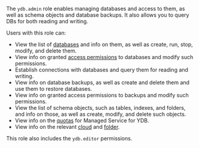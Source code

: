 The `ydb.admin` role enables managing databases and access to them, as well as schema objects and database backups. It also allows you to query DBs for both reading and writing.

Users with this role can:
* View the list of [databases](../../ydb/concepts/resources.md#database) and info on them, as well as create, run, stop, modify, and delete them.
* View info on granted [access permissions](../../iam/concepts/access-control/index.md) to databases and modify such permissions.
* Establish connections with databases and query them for reading and writing.
* View info on database backups, as well as create and delete them and use them to restore databases.
* View info on granted access permissions to backups and modify such permissions.
* View the list of schema objects, such as tables, indexes, and folders, and info on those, as well as create, modify, and delete such objects.
* View info on the [quotas](../../ydb/concepts/limits.md#ydb-quotas) for Managed Service for YDB.
* View info on the relevant [cloud](../../resource-manager/concepts/resources-hierarchy.md#cloud) and [folder](../../resource-manager/concepts/resources-hierarchy.md#folder).

This role also includes the `ydb.editor` permissions.